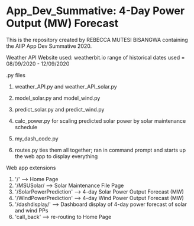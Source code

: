 # App_Dev_Summative: 4-Day Power Output (MW) Forecast

This is the repository created by REBECCA MUTESI BISANGWA containing the AIIP App Dev Summative 2020. 

Weather API
Website used: weatherbit.io
range of historical dates used = 08/09/2020 - 12/09/2020

.py files
1. weather_API.py and weather_API_solar.py        
2. model_solar.py and model_wind.py
3. predict_solar.py and predict_wind.py
4. calc_power.py for scaling predicted solar power by solar maintenance schedule
5. my_dash_code.py 

6. routes.py ties them all together; ran in command prompt and starts up the web app to display everything

Web app extensions
1. '/' --> Home Page
2. '/MSUSolar/ --> Solar Maintenance File Page
3. '/SolarPowerPrediction' --> 4-day Solar Power Output Forecast (MW)
4. '/WindPowerPrediction' --> 4-day Wind Power Output Forecast (MW)
5. '/dashdisplay/' --> Dashboard display of 4-day power forecast of solar and wind PPs
6. 'call_back' --> re-routing to Home Page
